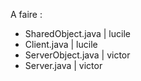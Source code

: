 A faire :

- SharedObject.java | lucile
- Client.java       | lucile
- ServerObject.java | victor
- Server.java       | victor

